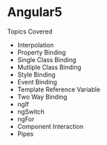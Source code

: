 # Angular5

Topics Covered

- Interpolation
- Property Binding
- Single Class Binding
- Mutliple Class Binding
- Style Binding
- Event Binding
- Template Reference Variable
- Two Way Binding
- ngIf
- ngSwitch
- ngFor
- Component Interaction
- Pipes
